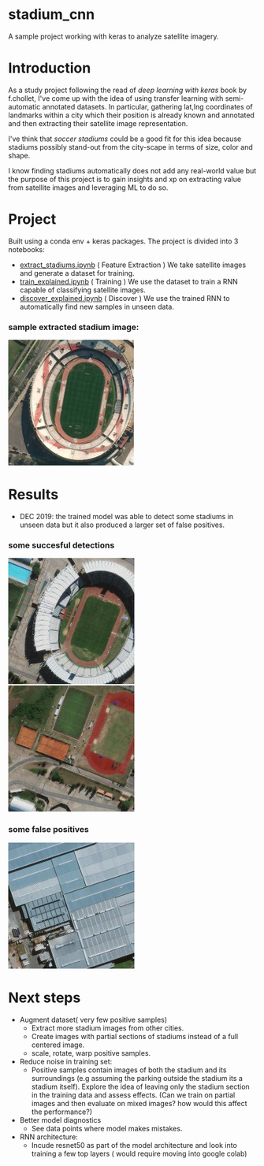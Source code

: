 # stadium_cnn
A sample project working with keras to analyze satellite imagery.

# Introduction

As a study project following the read of *deep learning with keras* book by f.chollet, I've come up with the idea of using transfer learning with semi-automatic annotated datasets. In particular, gathering lat,lng coordinates of landmarks within a city which their position is already known and annotated and then extracting their satellite image representation. 

I've think that  *soccer stadiums* could be a good fit for this idea because stadiums possibly stand-out from the city-scape in terms of size, color and shape. 

I know finding stadiums automatically does not add any real-world value but the purpose of this project is 
to gain insights and xp on extracting value from satellite images and leveraging ML to do so.



# Project

Built using a conda env + keras packages. 
The project is divided into 3 notebooks:


- [extract_stadiums.ipynb](extract_stadiums.ipynb) ( Feature Extraction ) We take satellite images and generate a dataset for training.
- [train_explained.ipynb](train-explained.ipynb) ( Training ) We use the dataset to train a RNN capable of classifying satellite images.
- [discover_explained.ipynb](discover_explained.ipynb) ( Discover ) We use the trained RNN to automatically find new samples in unseen data.


### sample extracted stadium image:

![](sample_results/river.png)

# Results

- DEC 2019: the trained model was able to detect some stadiums in unseen data but it also produced a larger set of false positives. 

### some succesful detections

![](sample_results/53497.jpg)
![](sample_results/53498.jpg)

### some false positives

![](sample_results/53488.jpg)


# Next steps

- Augment dataset( very few positive samples)
    - Extract more stadium images from other cities.
    - Create images with partial sections of stadiums instead of a full centered image.
    - scale, rotate, warp positive samples. 
- Reduce noise in training set:
    - Positive samples contain images of both  the stadium and its surroundings (e.g assuming the parking outside the stadium its a stadium itself). Explore the idea of leaving only the stadium section in the training data and assess effects. (Can we train on partial images and then evaluate on mixed images? how would this affect the performance?) 
- Better model diagnostics
    - See data points where model makes mistakes. 
- RNN architecture:
    - Incude resnet50 as part of the model architecture and look into training a few top layers ( would require moving into google colab)

